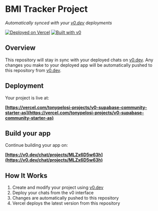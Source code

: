 # BMI Tracker Project

*Automatically synced with your [v0.dev](https://v0.dev) deployments*

[![Deployed on Vercel](https://img.shields.io/badge/Deployed%20on-Vercel-black?style=for-the-badge&logo=vercel)](https://vercel.com/tonypelosi-projects/v0-supabase-community-starter-as)
[![Built with v0](https://img.shields.io/badge/Built%20with-v0.dev-black?style=for-the-badge)](https://v0.dev/chat/projects/MLZx6D5w63h)

## Overview

This repository will stay in sync with your deployed chats on [v0.dev](https://v0.dev).
Any changes you make to your deployed app will be automatically pushed to this repository from [v0.dev](https://v0.dev).

## Deployment

Your project is live at:

**[https://vercel.com/tonypelosi-projects/v0-supabase-community-starter-as](https://vercel.com/tonypelosi-projects/v0-supabase-community-starter-as)**

## Build your app

Continue building your app on:

**[https://v0.dev/chat/projects/MLZx6D5w63h](https://v0.dev/chat/projects/MLZx6D5w63h)**

## How It Works

1. Create and modify your project using [v0.dev](https://v0.dev)
2. Deploy your chats from the v0 interface
3. Changes are automatically pushed to this repository
4. Vercel deploys the latest version from this repository